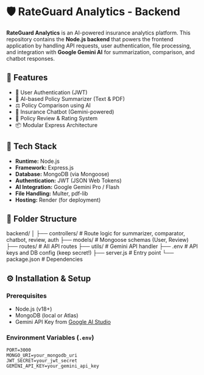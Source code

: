 # 🛡️ RateGuard Analytics - Backend

**RateGuard Analytics** is an AI-powered insurance analytics platform. This repository contains the **Node.js backend** that powers the frontend application by handling API requests, user authentication, file processing, and integration with **Google Gemini AI** for summarization, comparison, and chatbot responses.

## 🚀 Features

- 🔐 User Authentication (JWT)
- 📄 AI-based Policy Summarizer (Text & PDF)
- ⚖️ Policy Comparison using AI
- 💬 Insurance Chatbot (Gemini-powered)
- 🌟 Policy Review & Rating System
- 📦 Modular Express Architecture

## 🧠 Tech Stack

- **Runtime:** Node.js
- **Framework:** Express.js
- **Database:** MongoDB (via Mongoose)
- **Authentication:** JWT (JSON Web Tokens)
- **AI Integration:** Google Gemini Pro / Flash
- **File Handling:** Multer, pdf-lib
- **Hosting:** Render (for deployment)

## 📁 Folder Structure

backend/
│
├── controllers/ # Route logic for summarizer, comparator, chatbot, review, auth
├── models/ # Mongoose schemas (User, Review)
├── routes/ # All API routes
├── utils/ # Gemini API handler
├── .env # API keys and DB config (keep secret!)
├── server.js # Entry point
└── package.json # Dependencies

## ⚙️ Installation & Setup

### Prerequisites

- Node.js (v18+)
- MongoDB (local or Atlas)
- Gemini API Key from [Google AI Studio](https://makersuite.google.com/)

### Environment Variables (`.env`)

```env
PORT=3000
MONGO_URI=your_mongodb_uri
JWT_SECRET=your_jwt_secret
GEMINI_API_KEY=your_gemini_api_key


